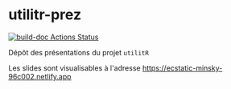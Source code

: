 # utilitr-prez

<!-- badges: start -->
[![build-doc Actions Status](https://github.com/InseeFrLab/utilitr-prez/workflows/Example%20output/badge.svg)](https://github.com/InseeFrLab/utilitr-prez/actions)
<!-- badges: end -->

Dépôt des présentations du projet `utilitR`

Les slides sont visualisables à l'adresse
https://ecstatic-minsky-96c002.netlify.app

